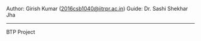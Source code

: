 Author: Girish Kumar (2016csb1040@iitrpr.ac.in)
Guide: Dr. Sashi Shekhar Jha

----------------------------
BTP Project
